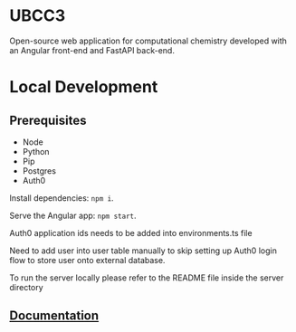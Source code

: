 # UBCC3

Open-source web application for computational chemistry developed with an Angular front-end and FastAPI back-end.

# Local Development

## Prerequisites

-   Node
-   Python
-   Pip
-   Postgres
-   Auth0

Install dependencies: `npm i`.

Serve the Angular app: `npm start`.

Auth0 application ids needs to be added into environments.ts file

Need to add user into user table manually to skip setting up Auth0 login flow to store user onto external database.

To run the server locally please refer to the README file inside the server directory

## [Documentation](https://docs.google.com/document/d/1vPDprPMcFyn_VQW16k_KfwnprerK5_U9USBuBt_SFsk/edit?usp=sharing)
